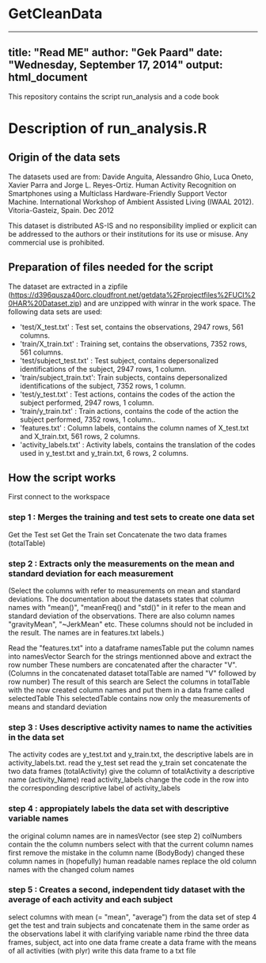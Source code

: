 GetCleanData
============
---
title:  "Read ME"
author: "Gek Paard"
date:   "Wednesday, September 17, 2014"
output: html_document
---

This repository contains the script run_analysis and a code book
# Description of run_analysis.R
## Origin of the data sets 

The datasets used are from: 
 Davide Anguita, Alessandro Ghio, Luca Oneto, Xavier Parra 
 and Jorge L. Reyes-Ortiz.  Human Activity Recognition on Smartphones using
 a Multiclass Hardware-Friendly Support Vector Machine. 
 International Workshop of Ambient Assisted Living (IWAAL 2012). 
 Vitoria-Gasteiz, Spain. Dec 2012

 This dataset is distributed AS-IS and no responsibility implied or
 explicit can be addressed  to the authors or their institutions for its
 use or misuse. Any commercial use is prohibited.

## Preparation of files needed for the script

 The dataset are extracted in a zipfile 
 (https://d396qusza40orc.cloudfront.net/getdata%2Fprojectfiles%2FUCI%20HAR%20Dataset.zip)  and are unzipped with winrar in the work space.
 The following data sets are used:
  - 'test/X_test.txt'        : Test set, contains the observations, 
     2947 rows, 561 columns.
  - 'train/X_train.txt'      : Training set, contains the observations,
     7352 rows, 561 columns.
  - 'test/subject_test.txt'  : Test subject, contains depersonalized
    identifications of the subject, 2947 rows, 1 column.
  - 'train/subject_train.txt': Train subjects, contains depersonalized
    identifications of the subject, 7352 rows, 1 column.
  - 'test/y_test.txt'        : Test actions, contains the codes of the
    action the subject performed, 2947 rows, 1 column.
  - 'train/y_train.txt'      : Train actions, contains the code of the
    action the subject performed, 7352 rows, 1 column..
  - 'features.txt'           : Column labels, contains the column names of
     X_test.txt and X_train.txt, 561 rows, 2 columns. 
  - 'activity_labels.txt'    : Activity labels, contains the translation of
     the codes used in y_test.txt and y_train.txt, 6 rows, 2 columns.

## How the script works
 
First connect to the workspace
### step 1 : Merges the training and test sets to create one data set
 Get the Test set 
 Get the Train set 
 Concatenate the two data frames (totalTable)
 

### step 2 : Extracts only the measurements on the mean and standard deviation for each measurement

 (Select the columns with refer to measurements on mean and standard
 deviations.  The documentation about the datasets states that column names
 with "mean()", "meanFreq() and "std()"  in it refer to the mean and
 standard deviation of the observations. There are also column names
 "gravityMean", "~JerkMean" etc. These columns should not be included in
 the result.  The names are in features.txt labels.)

 Read the "features.txt" into a dataframe namesTable
 put the column names into namesVector
 Search for the strings mentionned above and extract the row number
 These numbers are concatenated after the character "V". 
 (Columns in the concatenated dataset totalTable are named "V" 
 followed by row number)
 The result of this search are 
 Select the columns in totalTable with the now created column names and 
 put them in a data frame called selectedTable
 This selectedTable contains now only the measurements of means and
 standard deviation 

### step 3 : Uses descriptive activity names to name the activities in the data set

 The activity codes are y_test.txt and y_train.txt, the descriptive labels
 are in activity_labels.txt.
 read the y_test set
 read the y_train set
 concatenate the two data frames (totalActivity)
 give the column of totalActivity a descriptive name (activity_Name)
 read activity_labels
 change the code in the row into the corresponding descriptive label of
 activity_labels
 
### step 4 : appropiately labels the data set with descriptive variable names

 the original column names are in namesVector (see step 2)
 colNumbers contain the the column numbers 
 select with that the current column names
 first remove the mistake in the column name (BodyBody) 
 changed these column names in (hopefully) human readable names
 replace the old column names with the changed colum names

### step 5 : Creates a second, independent tidy dataset with the average of each activity and each subject

 select columns with mean (= "mean", "average") from the data set of step 4
 get the test and train subjects and concatenate them in the same order 
 as the observations
 label it with clarifying variable name
 rbind the three data frames, subject, act  into one data frame
 create a data frame with the means of all activities (with plyr)
 write this data frame to a txt file



